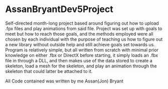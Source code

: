 # AssanBryantDev5Project

Self-directed month-long project based around figuring out how to upload .fpx files and play animations from said file. Project was set up with goals to meet but how to reach those goals, and the methods employed were all chosen by each individual with the purpose of teaching us how to figure out a new library without outside help and still achieve goals set towards us. Program is relatively simple, but all written from scratch with minimal prior knowledge on either .fbx or DirectX before starting, it simply loads an .fbx file in through a DLL, and then makes use of the data stored to create a skeleton, load a mesh for the skeleton, and play an animation through the skeleton that could latter be attached to it.

All Code contained was written by me Assan(Jon) Bryant
